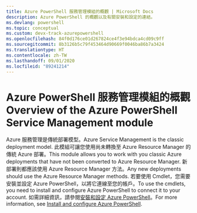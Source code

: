 ```yaml
---
title: Azure PowerShell 服務管理模組的概觀 | Microsoft Docs
description: Azure PowerShell 的概觀以及有關安裝和設定的連結。
ms.devlang: powershell
ms.topic: conceptual
ms.custom: devx-track-azurepowershell
ms.openlocfilehash: 84f0d176ce01d267824ce4f3e94bdca4cd09c9ff
ms.sourcegitcommit: 8b3126b5c79f453464d90669f0046ba86b7a3424
ms.translationtype: HT
ms.contentlocale: zh-TW
ms.lasthandoff: 09/01/2020
ms.locfileid: "89241214"
---
```

# <a name="overview-of-the-azure-powershell-service-management-module"></a><span data-ttu-id="fcb39-103">Azure PowerShell 服務管理模組的概觀</span><span class="sxs-lookup"><span data-stu-id="fcb39-103">Overview of the Azure PowerShell Service Management module</span></span>

<span data-ttu-id="fcb39-104">Azure 服務管理是傳統部署模型。</span><span class="sxs-lookup"><span data-stu-id="fcb39-104">Azure Service Management is the classic deployment model.</span></span> <span data-ttu-id="fcb39-105">此模組可讓您使用尚未轉換至 Azure Resource Manager 的傳統 Azure 部署。</span><span class="sxs-lookup"><span data-stu-id="fcb39-105">This module allows you to work with you classic Azure deployments that have not been converted to Azure Resource Manager.</span></span> <span data-ttu-id="fcb39-106">新部署則都應該使用 Azure Resource Manager 方法。</span><span class="sxs-lookup"><span data-stu-id="fcb39-106">Any new deployments should use the Azure Resource Manager methods.</span></span> <span data-ttu-id="fcb39-107">若要使用 Cmdlet，您需要安裝並設定 Azure PowerShell，以將它連線至您的帳戶。</span><span class="sxs-lookup"><span data-stu-id="fcb39-107">To use the cmdlets, you need to install and configure Azure PowerShell to connect it to your account.</span></span> <span data-ttu-id="fcb39-108">如需詳細資訊，請參閱[安裝和設定 Azure PowerShell](install-azure-ps.md)。</span><span class="sxs-lookup"><span data-stu-id="fcb39-108">For more information, see [Install and configure Azure PowerShell](install-azure-ps.md).</span></span>
